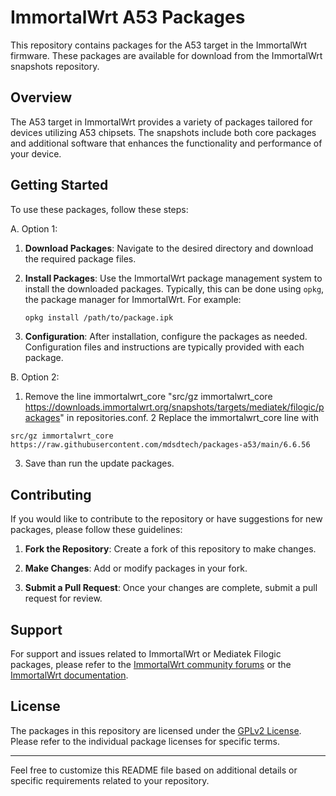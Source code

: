 # ImmortalWrt A53 Packages

This repository contains packages for the A53 target in the ImmortalWrt firmware. These packages are available for download from the ImmortalWrt snapshots repository.

## Overview

The A53 target in ImmortalWrt provides a variety of packages tailored for devices utilizing A53 chipsets. The snapshots include both core packages and additional software that enhances the functionality and performance of your device.

## Getting Started

To use these packages, follow these steps:

A. Option 1:
1. **Download Packages**: Navigate to the desired directory and download the required package files.

2. **Install Packages**: Use the ImmortalWrt package management system to install the downloaded packages. Typically, this can be done using `opkg`, the package manager for ImmortalWrt. For example:
   ```sh
   opkg install /path/to/package.ipk
   ```

3. **Configuration**: After installation, configure the packages as needed. Configuration files and instructions are typically provided with each package.

B. Option 2:
1. Remove the line immortalwrt_core "src/gz immortalwrt_core https://downloads.immortalwrt.org/snapshots/targets/mediatek/filogic/packages" in repositories.conf.
2 Replace the immortalwrt_core line with
```
src/gz immortalwrt_core https://raw.githubusercontent.com/mdsdtech/packages-a53/main/6.6.56
```
3. Save than run the update packages.

## Contributing

If you would like to contribute to the repository or have suggestions for new packages, please follow these guidelines:

1. **Fork the Repository**: Create a fork of this repository to make changes.

2. **Make Changes**: Add or modify packages in your fork.

3. **Submit a Pull Request**: Once your changes are complete, submit a pull request for review.

## Support

For support and issues related to ImmortalWrt or Mediatek Filogic packages, please refer to the [ImmortalWrt community forums](https://forum.immortalwrt.org/) or the [ImmortalWrt documentation](https://immortalwrt.org/docs/).

## License

The packages in this repository are licensed under the [GPLv2 License](https://www.gnu.org/licenses/old-licenses/gpl-2.0.html). Please refer to the individual package licenses for specific terms.

---

Feel free to customize this README file based on additional details or specific requirements related to your repository.
